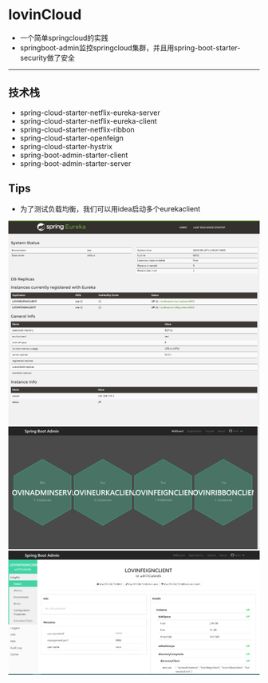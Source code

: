 # lovinCloud 

* 一个简单springcloud的实践
* springboot-admin监控springcloud集群，并且用spring-boot-starter-security做了安全


---
## 技术栈

* spring-cloud-starter-netflix-eureka-server
* spring-cloud-starter-netflix-eureka-client
* spring-cloud-starter-netflix-ribbon
* spring-cloud-starter-openfeign
* spring-cloud-starter-hystrix
* spring-boot-admin-starter-client
* spring-boot-admin-starter-server

## Tips

* 为了测试负载均衡，我们可以用idea启动多个eurekaclient

![注册中心](./static/images/注册中心.png)
![监控概览](./static/images/wallboard.png)
![详情](./static/images/detail.png)
